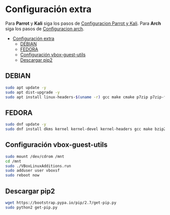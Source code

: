 # Configuración extra

Para **Parrot** y **Kali** siga los pasos de [Configuracion Parrot y Kali](Configuracion-parrot-kali.md). Para **Arch** siga los pasos de [Configuracion arch](Configuracion-arch.md).

- [Configuración extra](#configuración-extra)
  - [DEBIAN](#debian)
  - [FEDORA](#fedora)
  - [Configuración vbox-guest-utils](#configuración-vbox-guest-utils)
  - [Descargar pip2](#descargar-pip2)

## DEBIAN

```bash
sudo apt update -y
sudo apt dist-upgrade -y
sudo apt install linux-headers-$(uname -r) gcc make cmake p7zip p7zip-full zip unzip tar git curl wget gzip net-tools dnsutils moreutils vim ranger ufw iptables openssh-server nano htop tree xclip mlocate -y
```

## FEDORA

```bash
sudo dnf update -y
sudo dnf install dkms kernel kernel-devel kernel-headers gcc make bzip2 perl elfutils-libelf-devel cmake zip unzip gzip tar p7zip p7zip-plugins wget curl git net-tools bind-utils moreutils vim ranger ufw iptables openssh-server tree nano htop epel-release xclip mlocate -y
```

## Configuración vbox-guest-utils

```bash
sudo mount /dev/cdrom /mnt
cd /mnt
sudo ./VBoxLinuxAdditions.run
sudo adduser user vboxsf
sudo reboot now
```

## Descargar pip2

```bash
wget https://bootstrap.pypa.io/pip/2.7/get-pip.py
sudo python2 get-pip.py
```
